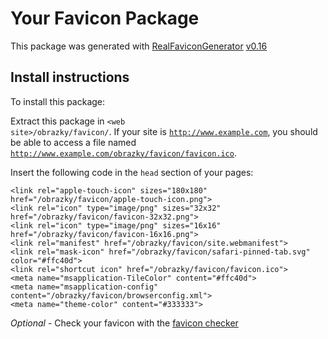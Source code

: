 # Your Favicon Package

This package was generated with [RealFaviconGenerator](https://realfavicongenerator.net/) [v0.16](https://realfavicongenerator.net/change_log#v0.16)

## Install instructions

To install this package:

Extract this package in <code>&lt;web site&gt;/obrazky/favicon/</code>. If your site is <code>http://www.example.com</code>, you should be able to access a file named <code>http://www.example.com/obrazky/favicon/favicon.ico</code>.

Insert the following code in the `head` section of your pages:

    <link rel="apple-touch-icon" sizes="180x180" href="/obrazky/favicon/apple-touch-icon.png">
    <link rel="icon" type="image/png" sizes="32x32" href="/obrazky/favicon/favicon-32x32.png">
    <link rel="icon" type="image/png" sizes="16x16" href="/obrazky/favicon/favicon-16x16.png">
    <link rel="manifest" href="/obrazky/favicon/site.webmanifest">
    <link rel="mask-icon" href="/obrazky/favicon/safari-pinned-tab.svg" color="#ffc40d">
    <link rel="shortcut icon" href="/obrazky/favicon/favicon.ico">
    <meta name="msapplication-TileColor" content="#ffc40d">
    <meta name="msapplication-config" content="/obrazky/favicon/browserconfig.xml">
    <meta name="theme-color" content="#333333">

*Optional* - Check your favicon with the [favicon checker](https://realfavicongenerator.net/favicon_checker)